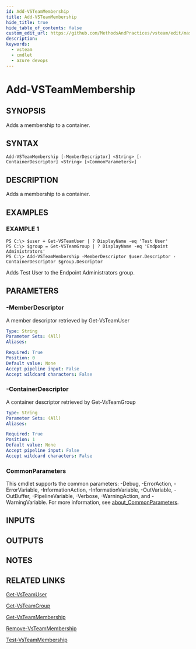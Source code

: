 ```yaml
---
id: Add-VSTeamMembership
title: Add-VSTeamMembership
hide_title: true
hide_table_of_contents: false
custom_edit_url: https://github.com/MethodsAndPractices/vsteam/edit/master/.docs/Add-VSTeamMembership.md
description: 
keywords:
  - vsteam
  - cmdlet
  - azure devops
---
```


# Add-VSTeamMembership

## SYNOPSIS
Adds a membership to a container.

## SYNTAX

```
Add-VSTeamMembership [-MemberDescriptor] <String> [-ContainerDescriptor] <String> [<CommonParameters>]
```

## DESCRIPTION
Adds a membership to a container.

## EXAMPLES

### EXAMPLE 1
```
PS C:\> $user = Get-VSTeamUser | ? DisplayName -eq 'Test User'
PS C:\> $group = Get-VSTeamGroup | ? DisplayName -eq 'Endpoint Administrators'
PS C:\> Add-VSTeamMembership -MemberDescriptor $user.Descriptor -ContainerDescriptor $group.Descriptor
```

Adds Test User to the Endpoint Administrators group.

## PARAMETERS

### -MemberDescriptor
A member descriptor retrieved by Get-VsTeamUser

```yaml
Type: String
Parameter Sets: (All)
Aliases:

Required: True
Position: 0
Default value: None
Accept pipeline input: False
Accept wildcard characters: False
```

### -ContainerDescriptor
A container descriptor retrieved by Get-VsTeamGroup

```yaml
Type: String
Parameter Sets: (All)
Aliases:

Required: True
Position: 1
Default value: None
Accept pipeline input: False
Accept wildcard characters: False
```

### CommonParameters
This cmdlet supports the common parameters: -Debug, -ErrorAction, -ErrorVariable, -InformationAction, -InformationVariable, -OutVariable, -OutBuffer, -PipelineVariable, -Verbose, -WarningAction, and -WarningVariable. For more information, see [about_CommonParameters](http://go.microsoft.com/fwlink/?LinkID=113216).

## INPUTS

## OUTPUTS

## NOTES

## RELATED LINKS

[Get-VsTeamUser]()

[Get-VsTeamGroup]()

[Get-VsTeamMembership]()

[Remove-VsTeamMembership]()

[Test-VsTeamMembership]()


